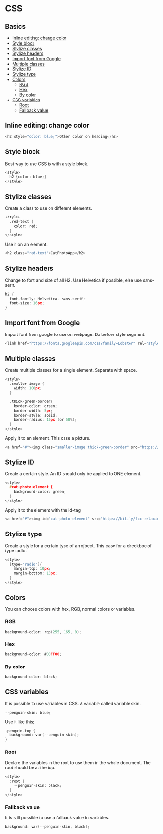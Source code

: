 # CSS

## Basics
- [Inline editing: change color](#inline-editing--change-color)
- [Style block](#style-block)
- [Stylize classes](#stylize-classes)
- [Stylize headers](#stylize-headers)
- [Import font from Google](#import-font-from-google)
- [Multiple classes](#multiple-classes)
- [Stylize ID](#stylize-id)
- [Stylize type](#stylize-type)
- [Colors](#colors)
  * [RGB](#rgb)
  * [Hex](#hex)
  * [By color](#by-color)
- [CSS variables](#css-variables)
  * [Root](#root)
  * [Fallback value](#fallback-value)

## Inline editing: change color

```h
<h2 style="color: blue;">Other color on heading</h2>
```

## Style block
Best way to use CSS is with a style block.

```h
<style>
  h2 {color: blue;}
</style>
```

## Stylize classes
Create a class to use on different elements.
```h
<style>
  .red-text {
    color: red;
  }
</style>
```

Use it on an element.
```h
<h2 class="red-text">CatPhotoApp</h2>
```

## Stylize headers
Change to font and size of all H2. Use Helvetica if possible, else use sans-serif.
```h
h2 {
  font-family: Helvetica, sans-serif;
  font-size: 16px;
}
```

## Import font from Google
Import font from google to use on webpage. Do before style segment.
```h
<link href="https://fonts.googleapis.com/css?family=Lobster" rel="stylesheet" type="text/css">
```

## Multiple classes
Create multiple classes for a single element. Separate with space.
```h
<style>
  .smaller-image {
    width: 100px;
  }
  
  .thick-green-border{
    border-color: green;
    border-width: 5px;
    border-style: solid;
    border-radius: 10px (or 50%); 
  }
</style>
```
Apply it to an element. This case a picture. 
```h
<a href="#"><img class="smaller-image thick-green-border" src="https://bit.ly/fcc-relaxing-cat" alt="A cute orange cat lying on its back."></a>
```

## Stylize ID
Create a certain style. An ID should only be applied to ONE element.
```h
<style>
  #cat-photo-element {
    background-color: green;
  }
</style>
```
Apply it to the element with the id-tag.
```h
<a href="#"><img id="cat-photo-element" src="https://bit.ly/fcc-relaxing-cat" alt="A cute orange cat lying on its back."></a>
```

## Stylize type
Create a style for a certain type of an ojbect. This case for a checkboc of type radio.
```h
<style>
  [type="radio"]{
    margin-top: 10px;
    margin-bottom: 15px;
  }
</style>
```

## Colors
You can choose colors with hex, RGB, normal colors or variables.
### RGB
```h
background-color: rgb(255, 165, 0);
```
### Hex
```h
background-color: #00FF00;
```

### By color
```h
background-color: black;
```

## CSS variables
It is possible to use variables in CSS. A variable called variable skin.
```h
--penguin-skin: blue;
```

Use it like this;
```h
.penguin-top {
  background: var(--penguin-skin);
}
```

### Root
Declare the variables in the root to use them in the whole document. The root should be at the top.
```h
<style>
  :root {
    --penguin-skin: black;
  }
</style>
```

### Fallback value
It is still possible to use a fallback value in variables. 
```h
background: var(--penguin-skin, black);
```
